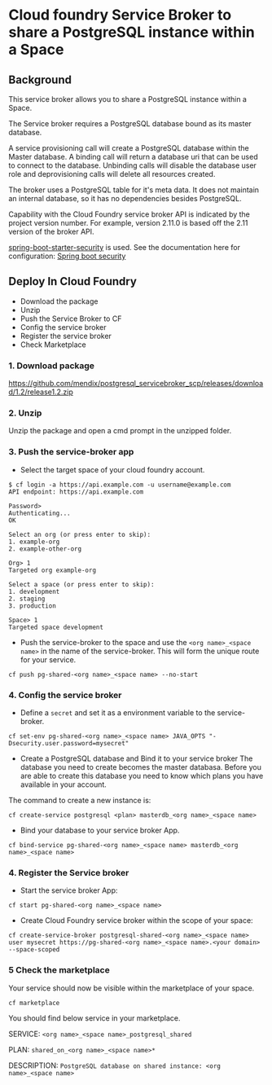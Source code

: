 # Cloud foundry Service Broker to share a PostgreSQL instance within a Space

## Background 
This service broker allows you to share a PostgreSQL instance within a Space.  

The Service broker requires a PostgreSQL database bound as its master database. 

A service provisioning call will create a PostgreSQL database within the Master database. A binding call will return a database uri that can be used to connect to the database. Unbinding calls will disable the database user role and deprovisioning calls will delete all resources created.

The broker uses a PostgreSQL table for it's meta data. It does not maintain an internal database, so it has no dependencies besides PostgreSQL.

Capability with the Cloud Foundry service broker API is indicated by the project version number. For example, version 2.11.0 is based off the 2.11 version of the broker API.

[spring-boot-starter-security](https://github.com/spring-projects/spring-boot/tree/master/spring-boot-starters/spring-boot-starter-security) is used. See the documentation here for configuration: [Spring boot security](http://docs.spring.io/spring-boot/docs/current-SNAPSHOT/reference/htmlsingle/#boot-features-security)


## Deploy In Cloud Foundry

- Download the package
- Unzip
- Push the Service Broker to CF
- Config the service broker
- Register the service broker
- Check Marketplace


### 1. Download package
https://github.com/mendix/postgresql_servicebroker_scp/releases/download/1.2/release1.2.zip

### 2. Unzip

Unzip the package and open a cmd prompt in the unzipped folder.

### 3. Push the service-broker app
- Select the target space of your cloud foundry account. 
```
$ cf login -a https://api.example.com -u username@example.com
API endpoint: https://api.example.com

Password>
Authenticating...
OK

Select an org (or press enter to skip):
1. example-org
2. example-other-org

Org> 1
Targeted org example-org

Select a space (or press enter to skip):
1. development
2. staging
3. production

Space> 1
Targeted space development
```
- Push the service-broker to the space and use the `<org name>_<space name>` in the name of the service-broker. This will form the unique route for your service. 

```
cf push pg-shared-<org name>_<space name> --no-start
```

### 4. Config the service broker

- Define a `secret` and set it  as a environment variable to the service-broker. 

```
cf set-env pg-shared-<org name>_<space name> JAVA_OPTS "-Dsecurity.user.password=mysecret"
```

- Create a PostgreSQL database and Bind it to your service broker
The database you need to create becomes the master databasa. Before you are able to create this database you need to know which plans you have available in your account. 

The command to create a new instance is: 
```
cf create-service postgresql <plan> masterdb_<org name>_<space name>
```

 - Bind your database to your service broker App. 

```
cf bind-service pg-shared-<org name>_<space name> masterdb_<org name>_<space name>
```

### 4. Register the Service broker

- Start the service broker App:
```
cf start pg-shared-<org name>_<space name>
```

- Create Cloud Foundry service broker within the scope of your space:
```
cf create-service-broker postgresql-shared-<org name>_<space name> user mysecret https://pg-shared-<org name>_<space name>.<your domain> --space-scoped
```

### 5 Check the marketplace
Your service should now be visible within the marketplace of your space. 
```
cf marketplace
```
You should find below service in your marketplace. 

SERVICE:  `<org name>_<space name>_postgresql_shared`   

PLAN:  `shared_on_<org name>_<space name>*`

DESCRIPTION:  `PostgreSQL database on shared instance: <org name>_<space name>`



